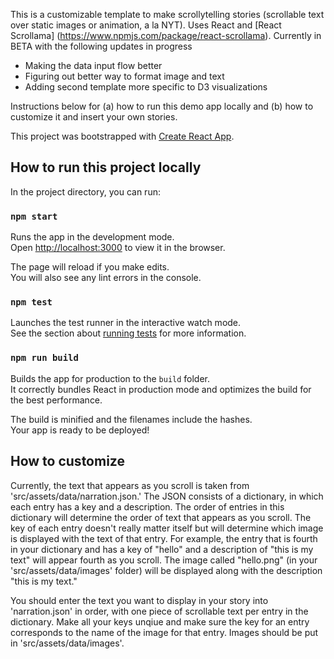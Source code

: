 This is a customizable template to make scrollytelling stories (scrollable text over static images or animation, a la NYT). Uses React and [React Scrollama] (https://www.npmjs.com/package/react-scrollama). Currently in BETA with the following updates in progress
- Making the data input flow better
- Figuring out better way to format image and text
- Adding second template more specific to D3 visualizations

Instructions below for (a) how to run this demo app locally and (b) how to customize it and insert your own stories.

This project was bootstrapped with [Create React App](https://github.com/facebook/create-react-app).

## How to run this project locally

In the project directory, you can run:

### `npm start`

Runs the app in the development mode.<br />
Open [http://localhost:3000](http://localhost:3000) to view it in the browser.

The page will reload if you make edits.<br />
You will also see any lint errors in the console.

### `npm test`

Launches the test runner in the interactive watch mode.<br />
See the section about [running tests](https://facebook.github.io/create-react-app/docs/running-tests) for more information.

### `npm run build`

Builds the app for production to the `build` folder.<br />
It correctly bundles React in production mode and optimizes the build for the best performance.

The build is minified and the filenames include the hashes.<br />
Your app is ready to be deployed!

## How to customize

Currently, the text that appears as you scroll is taken from 'src/assets/data/narration.json.' The JSON consists of a dictionary, in which each entry has a key and a description. The order of entries in this dictionary will determine the order of text that appears as you scroll. The key of each entry doesn't really matter itself but will determine which image is displayed with the text of that entry. For example, the entry that is fourth in your dictionary and has a key of "hello" and a description of "this is my text" will appear fourth as you scroll. The image called "hello.png" (in your 'src/assets/data/images' folder) will be displayed along with the description "this is my text."

You should enter the text you want to display in your story into 'narration.json' in order, with one piece of scrollable text per entry in the dictionary. Make all your keys unqiue and make sure the key for an entry corresponds to the name of the image for that entry. Images should be put in 'src/assets/data/images'.



